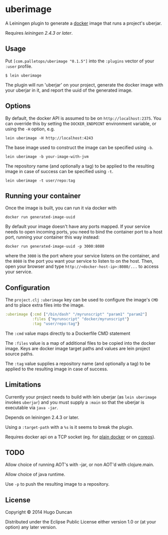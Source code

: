 # uberimage

A Leiningen plugin to generate a [docker](http://www.docker.com/) image that runs a project's uberjar.

Requires _leiningen 2.4.3 or later_.

## Usage

Put `[com.palletops/uberimage "0.1.5"]` into the `:plugins` vector of your
`:user` profile.

    $ lein uberimage

The plugin will run 'uberjar' on your project, generate the docker
image with your uberjar in it, and report the uuid of the generated image.

## Options

By default, the docker API is assumed to be on
`http://localhost:2375`.  You can override this by setting the
`DOCKER_ENDPOINT` environment variable, or using the `-H` option, e.g.

```
lein uberimage -H http://localhost:4243
```

The base image used to construct the image can be specified using
`-b`.

```
lein uberimage -b your-image-with-jvm
```

The repository name (and optionally a tag) to be applied to the
resulting image in case of success can be specified using `-t`.

```
lein uberimage -t user/repo:tag
```

## Running your container

Once the image is built, you can run it via docker with

```
docker run generated-image-uuid
```

By default your image doesn't have any ports mapped. If your service
needs to open incoming ports, you need to bind the container port to
a host port, running your container this way instead:

```
docker run generated-image-uuid -p 3000:8080
```

where the `3000` is the port where your service listens on
the container, and the `8080` is the port you want your service
to listen to on the host. Then, open your browser and type
`http://<docker-host-ip>:8080/...` to access your service.

## Configuration

The `project.clj` `:uberimage` key can be used to configure the
image's `CMD` and to place extra files into the image.

```clj
:uberimage {:cmd ["/bin/dash" "/myrunscript" "param1" "param2"]
            :files {"myrunscript" "docker/myrunscript"}
            :tag "user/repo:tag"}
```

The `:cmd` value maps directly to a Dockerfile CMD statement

The `:files` value is a map of additional files to be copied into the
docker image. Keys are docker image target paths and values are lein
project source paths.

The `:tag` value supplies a repository name (and optionally a tag) to
be applied to the resulting image in case of success.

## Limitations

Currently your project needs to build with lein uberjar (as `lein
uberimage` invokes `uberjar`) and you must supply a `:main` so that the
uberjar is executable via `java -jar`.

Depends on leiningen 2.4.3 or later.

Using a `:target-path` with a `%s` is it seems to break the plugin.

Requires docker api on a TCP
socket (eg. for
[plain docker](https://docs.docker.com/articles/basics/#bind-docker-to-another-hostport-or-a-unix-socket)
or on
[coreos](http://coreos.com/docs/launching-containers/building/customizing-docker/)).

## TODO

Allow choice of running AOT's with -jar, or non AOT'd with clojure.main.

Allow choice of java runtime.

Use `-p` to push the resulting image to a repository.

## License

Copyright © 2014 Hugo Duncan

Distributed under the Eclipse Public License either version 1.0 or (at
your option) any later version.

